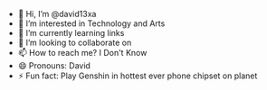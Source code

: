 - 👋 Hi, I’m @david13xa
- 👀 I’m interested in Technology and Arts
- 🌱 I’m currently learning links
- 💞️ I’m looking to collaborate on
- 📫 How to reach me? I Don't Know
- 😄 Pronouns: David
- ⚡ Fun fact: Play Genshin in hottest ever phone chipset on planet
<!---
david13xa/david13xa is a ✨ special ✨ repository because its `README.md` (this file) appears on your GitHub profile.
You can click the Preview link to take a look at your changes.
--->
